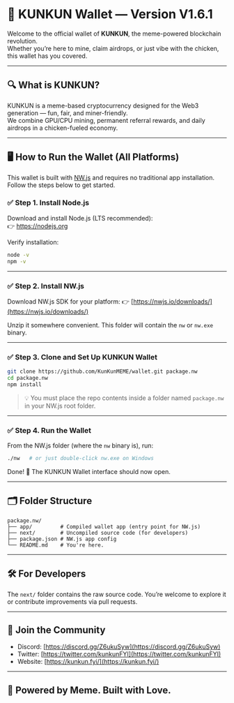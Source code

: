 # 🐔 KUNKUN Wallet — Version V1.6.1

Welcome to the official wallet of **KUNKUN**, the meme-powered blockchain revolution.  
Whether you’re here to mine, claim airdrops, or just vibe with the chicken, this wallet has you covered.

---

## 🔍 What is KUNKUN?

KUNKUN is a meme-based cryptocurrency designed for the Web3 generation — fun, fair, and miner-friendly.  
We combine GPU/CPU mining, permanent referral rewards, and daily airdrops in a chicken-fueled economy.

---

## 🖥️ How to Run the Wallet (All Platforms)

This wallet is built with [NW.js](https://nwjs.io/) and requires no traditional app installation.  
Follow the steps below to get started.

### ✅ Step 1. Install Node.js

Download and install Node.js (LTS recommended):  
👉 https://nodejs.org

Verify installation:

```bash
node -v
npm -v
````

---

### ✅ Step 2. Install NW\.js

Download NW\.js SDK for your platform:
👉 [https://nwjs.io/downloads/](https://nwjs.io/downloads/)

Unzip it somewhere convenient. This folder will contain the `nw` or `nw.exe` binary.

---

### ✅ Step 3. Clone and Set Up KUNKUN Wallet

```bash
git clone https://github.com/KunKunMEME/wallet.git package.nw
cd package.nw
npm install
```

> 💡 You must place the repo contents inside a folder named `package.nw` in your NW\.js root folder.

---

### ✅ Step 4. Run the Wallet

From the NW\.js folder (where the `nw` binary is), run:

```bash
./nw   # or just double-click nw.exe on Windows
```

Done! 🎉 The KUNKUN Wallet interface should now open.

---

## 🗂️ Folder Structure

```
package.nw/
├── app/         # Compiled wallet app (entry point for NW.js)
├── next/        # Uncompiled source code (for developers)
├── package.json # NW.js app config
└── README.md    # You're here.
```

---

## 🛠 For Developers

The `next/` folder contains the raw source code. You’re welcome to explore it or contribute improvements via pull requests.

---

## 📢 Join the Community

* Discord: [https://discord.gg/Z6ukuSyw](https://discord.gg/Z6ukuSyw)
* Twitter: [https://twitter.com/kunkunFYI](https://twitter.com/kunkunFYI)
* Website: [https://kunkun.fyi/](https://kunkun.fyi/)

---

## 🐔 Powered by Meme. Built with Love.

